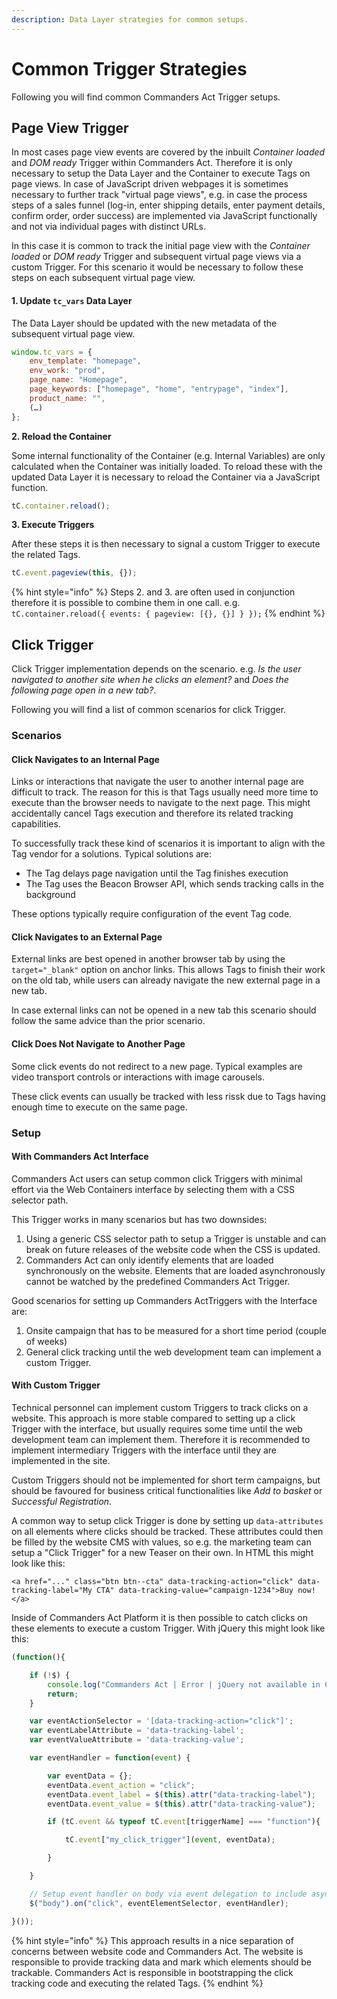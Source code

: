 ```yaml
---
description: Data Layer strategies for common setups.
---
```


# Common Trigger Strategies

Following you will find common Commanders Act Trigger setups.

## Page View Trigger

In most cases page view events are covered by the inbuilt _Container loaded_ and _DOM ready_ Trigger within Commanders Act. Therefore it is only necessary to setup the Data Layer and the Container to execute Tags on page views. In case of JavaScript driven webpages it is sometimes necessary to further track "virtual page views", e.g. in case the process steps of a sales funnel (log-in, enter shipping details, enter payment details, confirm order, order success) are implemented via JavaScript functionally and not via individual pages with distinct URLs.

In this case it is common to track the initial page view with the _Container loaded_ or _DOM ready_ Trigger and subsequent virtual page views via a custom Trigger. For this scenario it would be necessary to follow these steps on each subsequent virtual page view.

#### **1. Update `tc_vars` Data Layer**

The Data Layer should be updated with the new metadata of the subsequent virtual page view.

```javascript
window.tc_vars = {
    env_template: "homepage",
    env_work: "prod",
    page_name: "Homepage",
    page_keywords: ["homepage", "home", "entrypage", "index"],
    product_name: "",
    (…)
};
```

**2. Reload the Container**

Some internal functionality of the Container (e.g. Internal Variables) are only calculated when the Container was initially loaded. To reload these with the updated Data Layer it is necessary to reload the Container via a JavaScript function.

```javascript
tC.container.reload();
```

**3. Execute Triggers**

After these steps it is then necessary to signal a custom Trigger to execute the related Tags.

```javascript
tC.event.pageview(this, {});
```

{% hint style="info" %}
Steps 2. and 3. are often used in conjunction therefore it is possible to combine them in one call. e.g. `tC.container.reload({ events: { pageview: [{}, {}] } });`
{% endhint %}

## Click Trigger

Click Trigger implementation depends on the scenario. e.g. _Is the user navigated to another site when he clicks an element?_ and _Does the following page open in a new tab?_.&#x20;

Following you will find a list of common scenarios for click Trigger.

### Scenarios

#### Click Navigates to an Internal Page

Links or interactions that navigate the user to another internal page are difficult to track. The reason for this is that Tags usually need more time to execute than the browser needs to navigate to the next page. This might accidentally cancel Tags execution and therefore its related tracking capabilities.

To successfully track these kind of scenarios it is important to align with the Tag vendor for a solutions. Typical solutions are:

* The Tag delays page navigation until the Tag finishes execution
* The Tag uses the Beacon Browser API, which sends tracking calls in the background

These options typically require configuration of the event Tag code.

#### Click Navigates to an External Page

External links are best opened in another browser tab by using the `target="_blank"` option on anchor links. This allows Tags to finish their work on the old tab, while users can already navigate the new external page in a new tab.

In case external links can not be opened in a new tab this scenario should follow the same advice than the prior scenario.

#### Click Does Not Navigate to Another Page

Some click events do not redirect to a new page. Typical examples are video transport controls or interactions with image carousels.

These click events can usually be tracked with less rissk due to Tags having enough time to execute on the same page.

### Setup

#### With Commanders Act Interface

Commanders Act users can setup common click Triggers with minimal effort via the Web Containers interface by selecting them with a CSS selector path.

This Trigger works in many scenarios but has two downsides:

1. Using a generic CSS selector path to setup a Trigger is unstable and can break on future releases of the website code when the CSS is updated.
2. Commanders Act can only identify elements that are loaded synchronously on the website. Elements that are loaded asynchronously cannot be watched by the predefined Commanders Act Trigger.

Good scenarios for setting up Commanders ActTriggers with the Interface are:

1. Onsite campaign that has to be measured for a short time period (couple of weeks)
2. General click tracking until the web development team can implement a custom Trigger.

#### With Custom Trigger

Technical personnel can implement custom Triggers to track clicks on a website. This approach is more stable compared to setting up a click Trigger with the interface, but usually requires some time until the web development team can implement them. Therefore it is recommended to implement intermediary Triggers with the interface until they are implemented in the site.

Custom Triggers should not be implemented for short term campaigns, but should be favoured for business critical functionalities like _Add to basket_ or _Successful Registration_.

A common way to setup click Trigger is done by setting up `data-attributes` on all elements where clicks should be tracked. These attributes could then be filled by the website CMS with values, so e.g. the marketing team can setup a "Click Trigger" for a new Teaser on their own. In HTML this might look like this:

```markup
<a href="..." class="btn btn--cta" data-tracking-action="click" data-tracking-label="My CTA" data-tracking-value="campaign-1234">Buy now!</a>
```

Inside of Commanders Act Platform it is then possible to catch clicks on these elements to execute a custom Trigger. With jQuery this might look like this:

```javascript
(function(){

    if (!$) {
        console.log("Commanders Act | Error | jQuery not available in Commanders Act Click Trigger!");
        return;
    }

    var eventActionSelector = '[data-tracking-action="click"]';
    var eventLabelAttribute = 'data-tracking-label';
    var eventValueAttribute = 'data-tracking-value';

    var eventHandler = function(event) {

        var eventData = {};
        eventData.event_action = "click";
        eventData.event_label = $(this).attr("data-tracking-label");
        eventData.event_value = $(this).attr("data-tracking-value");

      	if (tC.event && typeof tC.event[triggerName] === "function"){

      		tC.event["my_click_trigger"](event, eventData);

      	}

    }

    // Setup event handler on body via event delegation to include asynchronous elements
    $("body").on("click", eventElementSelector, eventHandler);

}());
```

{% hint style="info" %}
This approach results in a nice separation of concerns between website code and Commanders Act. The website is responsible to provide tracking data and mark which elements should be trackable. Commanders Act is responsible in bootstrapping the click tracking code and executing the related Tags.
{% endhint %}

